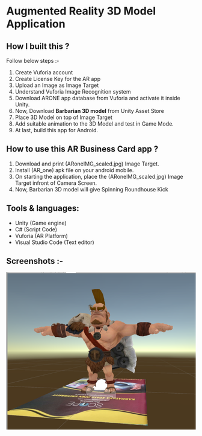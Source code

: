 

# Augmented Reality 3D Model Application 

## How I built this ?
Follow below steps :-

1. Create Vuforia account  
2. Create License Key for the AR app   
3. Upload an Image as Image Target  
4. Understand Vuforia Image Recognition system   
5. Download ARONE app database from Vuforia and activate it inside Unity.   
6. Now, Download **Barbarian 3D model** from Unity Asset Store   
7. Place 3D Model on top of Image Target   
8. Add suitable animation to the 3D Model and test in Game Mode.  
9. At last, build this app for Android.   

## How to use this AR Business Card app ?
  1. Download and print (ARoneIMG_scaled.jpg) Image Target.  
  2. Install (AR_one) apk file on your android mobile.
  3. On starting the application, place the (ARoneIMG_scaled.jpg) Image Target infront of Camera Screen.
  4. Now, Barbarian 3D model will give Spinning Roundhouse Kick 
  
## Tools & languages:
- Unity (Game engine)
- C# (Script Code)
- Vuforia (AR Platform)
- Visual Studio Code (Text editor)

## Screenshots :-

<img src="https://github.com/utkarsh-yadav1231/Augmented-Reality/blob/master/AR%203D%20Model/Screenshots/3D%20Barbarian%20Model.PNG " alt="SS 1"/>

